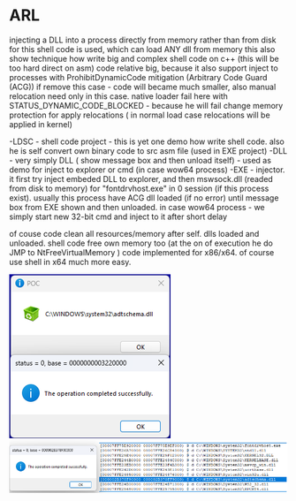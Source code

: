 # ARL

injecting a DLL into a process directly from memory rather than from disk
for this shell code is used, which can load ANY dll from memory
this also show technique how write big and complex shell code on c++ (this will be too hard direct on asm)
code relative big, because it also support inject to processes with ProhibitDynamicCode mitigation (Arbitrary Code Guard (ACG))
if remove this case - code will became much smaller, also manual relocation need only in this case.
native loader fail here with STATUS_DYNAMIC_CODE_BLOCKED - because he will fail change memory protection for apply relocations ( in normal load case relocations will be applied in kernel)

-LDSC - shell code project - this is yet one demo how write shell code. also he is self convert own binary code to src asm file (used in EXE project)
-DLL - very simply DLL ( show message box and then unload itself) - used as demo for inject to explorer or cmd (in case wow64 process)
-EXE - injector. it first try inject embeded DLL to explorer, and then mswsock.dll (readed from disk to memory) for "fontdrvhost.exe" in 0 session (if this process exist). usually this process have ACG
dll loaded (if no error) until message box from EXE shown and then unloaded. in case wow64 process - we simply start new 32-bit cmd and inject to it after short delay

of couse code clean all resources/memory after self. dlls loaded and unloaded. shell code free own memory too (at the on of execution he do JMP to NtFreeVirtualMemory )
code implemented for x86/x64. of course use shell in x64 much more easy.

![1.png](1.png)
![0.png](0.png)
